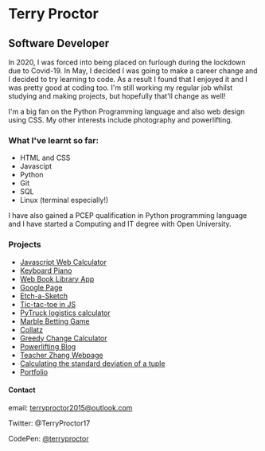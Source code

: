 # Terry Proctor
## Software Developer

In 2020, I was forced into being placed on furlough during the lockdown due to Covid-19. 
In May, I decided I was going to make a career change and I decided to try learning to code. 
As a result I found that I enjoyed it and I was pretty good at coding too.
I'm still working my regular job whilst studying and making projects, but hopefully that'll change as well!

I'm a big fan on the Python Programming language and also web design using CSS. 
My other interests include photography and powerlifting.

### What I've learnt so far:

* HTML and CSS
* Javascipt
* Python
* Git
* SQL
* Linux (terminal especially!)

I have also gained a PCEP qualification in Python programming language and I have started a Computing and IT degree with Open University.

### Projects

* [Javascript Web Calculator](https://terryproctor.github.io/calculatorJS/)
* [Keyboard Piano](https://terryproctor.github.io/KeyboardPiano/)
* [Web Book Library App](https://terryproctor.github.io/bookLibrary/)
* [Google Page](https://terryproctor.github.io/google-homepage/)
* [Etch-a-Sketch](https://terryproctor.github.io/etch-a-sketch/)
* [Tic-tac-toe in JS](https://terryproctor.github.io/tic-tac-toeJS/)
* [PyTruck logistics calculator](https://github.com/terryproctor/PyTruck/blob/master/pyTruck.py)
* [Marble Betting Game](https://github.com/terryproctor/marble_trading_game/blob/master/marble_trading_game.py)
* [Collatz](https://github.com/terryproctor/collatz/blob/gh-pages/theCollatzSequence.py)
* [Greedy Change Calculator](https://github.com/terryproctor/greedyChangePy/blob/master/greedy_change_array_ii.py)
* [Powerlifting Blog](https://terryproctor.github.io/powerliftingblog)
* [Teacher Zhang Webpage](https://terryproctor.github.io/teacherZhang/)
* [Calculating the standard deviation of a tuple](https://github.com/terryproctor/standard_deviation/blob/main/standard_deviation.py)
* [Portfolio](https://terryproctor.github.io/portfolio/)
 
#### Contact

email: terryproctor2015@outlook.com

Twitter: @TerryProctor17

CodePen: [@terryproctor](https://codepen.io/terryproctor/pens/)
